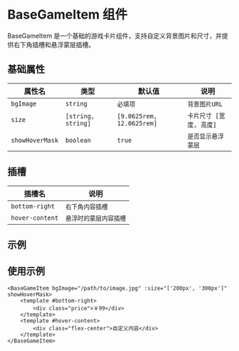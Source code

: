# BaseGameItem 组件

<script setup>
import BaseGameItem from '../src/BaseGameItem.vue'
</script>

BaseGameItem 是一个基础的游戏卡片组件，支持自定义背景图片和尺寸，并提供右下角插槽和悬浮蒙层插槽。

## 基础属性

| 属性名          | 类型               | 默认值                    | 说明                    |
| --------------- | ------------------ | ------------------------- | ----------------------- |
| `bgImage`       | `string`           | `必填项`                  | `背景图片URL`           |
| `size`          | `[string, string]` | `[9.0625rem, 12.0625rem]` | `卡片尺寸 [宽度, 高度]` |
| `showHoverMask` | `boolean`          | `true`                    | `是否显示悬浮蒙层`      |

## 插槽

| 插槽名          | 说明                   |
| --------------- | ---------------------- |
| `bottom-right`  | `右下角内容插槽`       |
| `hover-content` | `悬浮时的蒙层内容插槽` |

## 示例

<BaseGameItem bgImage="/game.png" showHoverMask>
  <template #bottom-right>
    <div class="price">￥99</div>
  </template>
  <template #hover-content>
    <div style="height: 100%;display: flex; align-items: center; justify-content: center;">自定义内容</div>
  </template>
</BaseGameItem>

## 使用示例

```vue
<BaseGameItem bgImage="/path/to/image.jpg" :size="['200px', '300px']" showHoverMask>
    <template #bottom-right>
        <div class="price">￥99</div>
    </template>
    <template #hover-content>
        <div class="flex-center">自定义内容</div>
    </template>
</BaseGameItem>
```
